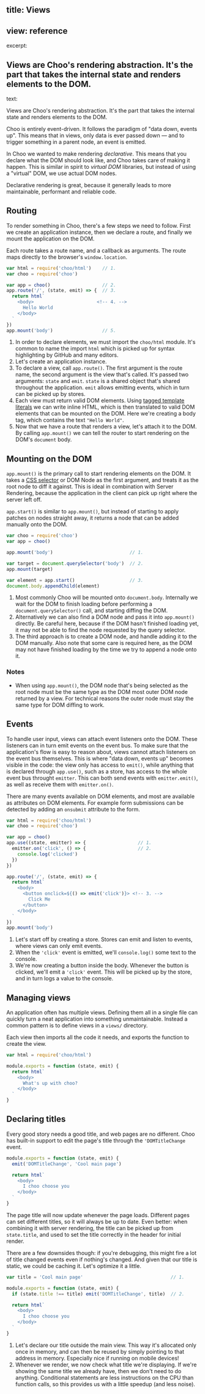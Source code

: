 title: Views
----
view: reference
----
excerpt:

Views are Choo's rendering abstraction. It's the part that takes the internal
state and renders elements to the DOM.
----
text:

Views are Choo's rendering abstraction. It's the part that takes the internal
state and renders elements to the DOM.

Choo is entirely event-driven. It follows the paradigm of "data down, events
up". This means that in views, only data is ever passed down — and to trigger
something in a parent node, an event is emitted.

In Choo we wanted to make rendering _declarative_. This means that you declare
what the DOM should look like, and Choo takes care of making it happen. This is
similar in spirit to _virtual DOM_ libraries, but instead of using a "virtual"
DOM, we use actual DOM nodes.

Declarative rendering is great, because it generally leads to more
maintainable, performant and reliable code.

## Routing
To render something in Choo, there's a few steps we need to follow. First we
create an application instance, then we declare a route, and finally we mount
the application on the DOM.

Each route takes a route name, and a callback as arguments. The route maps
directly to the browser's `window.location`.

```js
var html = require('choo/html')    // 1.
var choo = require('choo')

var app = choo()                   // 2.
app.route('/', (state, emit) => {  // 3.
  return html`
    <body>                       <!-- 4. -->
      Hello World
    </body>
  `
})
app.mount('body')                  // 5.
```
1. In order to declare elements, we must import the `choo/html` module. It's
   common to name the import `html` which is picked up for syntax highlighting
   by GitHub and many editors.
2. Let's create an application instance.
3. To declare a view, call `app.route()`. The first argument is the route name,
   the second argument is the view that's called. It's passed two arguments:
   `state` and `emit`. `state` is a shared object that's shared throughout the
   application. `emit` allows emitting events, which in turn can be picked up
   by stores.
4. Each view must return valid DOM elements. Using [tagged template
   literals](https://developer.mozilla.org/en-US/docs/Web/JavaScript/Reference/Template_literals)
   we can write inline HTML, which is then translated to valid DOM elements
   that can be mounted on the DOM. Here we're creating a body tag, which
   contains the text `"Hello World"`.
5. Now that we have a route that renders a view, let's attach it to the DOM. By
   calling `app.mount()` we can tell the router to start rendering on the
   DOM's `document` body.

## Mounting on the DOM
`app.mount()` is the primary call to start rendering elements on the DOM. It
takes a [CSS
selector](https://developer.mozilla.org/en-US/docs/Learn/CSS/Introduction_to_CSS/Selectors)
or DOM Node as the first argument, and treats it as the root node to diff it
against. This is ideal in combination with Server Rendering, because the
application in the client can pick up right where the server left off.

`app.start()` is similar to `app.mount()`, but instead of starting to apply
patches on nodes straight away, it returns a node that can be added manually
onto the DOM.

```js
var choo = require('choo')
var app = choo()

app.mount('body')                            // 1.

var target = document.querySelector('body')  // 2.
app.mount(target)

var element = app.start()                    // 3.
document.body.appendChild(element)
```
1. Most commonly Choo will be mounted onto `document.body`. Internally we wait
   for the DOM to finish loading before performing a `document.querySelector()`
   call, and starting diffing the DOM.
2. Alternatively we can also find a DOM node and pass it into `app.mount()`
   directly. Be careful here, because if the DOM hasn't finished loading yet,
   it may not be able to find the node requested by the query selector.
3. The third approach is to create a DOM node, and handle adding it to the DOM
   manually. Also note that some care is required here, as the DOM may not have
   finished loading by the time we try to append a node onto it.

### Notes
- When using `app.mount()`, the DOM node that's being selected as the root node
  must be the same type as the DOM most outer DOM node returned by a view. For
  technical reasons the outer node must stay the same type for DOM diffing to
  work.

## Events
To handle user input, views can attach event listeners onto the DOM. These
listeners can in turn emit events on the event bus. To make sure that the
application's flow is easy to reason about, views cannot attach listeners on
the event bus themselves. This is where "data down, events up" becomes
visible in the code: the view only has access to `emit()`, while anything that is
declared through `app.use()`, such as a store, has access to the whole event bus
throught `emitter`. This can both send events with `emitter.emit()`, as well as
receive them with `emitter.on()`.

There are many events available on DOM elements, and most are available as
attributes on DOM elements. For example form submissions can be detected by
adding an `onsubmit` attribute to the form.

```js
var html = require('choo/html')
var choo = require('choo')

var app = choo()
app.use((state, emitter) => {                   // 1.
  emitter.on('click', () => {                   // 2.
    console.log('clicked')
  })
})

app.route('/', (state, emit) => {
  return html`
    <body>
      <button onclick=${() => emit('click')}> <!-- 3. -->
        Click Me
      </button>
    </body>
  `
})
app.mount('body')
```
1. Let's start off by creating a store. Stores can emit and listen to events,
   where views can only emit events.
2. When the `'click'` event is emitted, we'll `console.log()` some text to the
   console.
3. We're now creating a button inside the body. Whenever the button is clicked,
   we'll emit a `'click'` event. This will be picked up by the store, and in
   turn logs a value to the console.

## Managing views
An application often has multiple views. Defining them all in a single file can
quickly turn a neat application into something unmaintainable. Instead a common
pattern is to define views in a `views/` directory.

Each view then imports all the code it needs, and exports the function to
create the view.

```js
var html = require('choo/html')

module.exports = function (state, emit) {
  return html`
    <body>
      What's up with choo?
    </body>
  `
}
```

## Declaring titles
Every good story needs a good title, and web pages are no different. Choo has
built-in support to edit the page's title through the `'DOMTitleChange` event.

```js
module.exports = function (state, emit) {
  emit('DOMTitleChange', 'Cool main page')

  return html`
    <body>
      I choo choose you
    </body>
  `
}
```

The page title will now update whenever the page loads. Different pages can set
different titles, so it will always be up to date. Even better: when combining
it with server rendering, the title can be picked up from `state.title`, and
used to set the title correctly in the header for initial render.

There are a few downsides though: if you're debugging, this might fire a lot of
title changed events even if nothing's changed. And given that our title is
static, we could be caching it. Let's optimize it a little.

```js
var title = 'Cool main page'                                // 1.

module.exports = function (state, emit) {
  if (state.title !== title) emit('DOMTitleChange', title)  // 2.

  return html`
    <body>
      I choo choose you
    </body>
  `
}
```

1. Let's declare our title outside the main view. This way it's allocated only
   once in memory, and can then be reused by simply pointing to that address in
   memory. Especially nice if running on mobile devices!
2. Whenever we render, we now check what title we're displaying. If we're
   showing the same title we already have, then we don't need to do anything.
   Conditional statements are less instructions on the CPU than function calls,
   so this provides us with a little speedup (and less noise).
